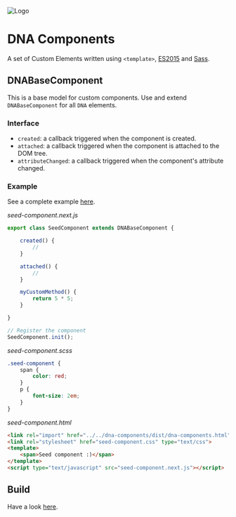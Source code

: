 ![Logo](https://gitlab.com/dna-components/dna-design/raw/master/logos/logo-raster-128.png)

# DNA Components

A set of Custom Elements written using `<template>`, [ES2015](https://github.com/lukehoban/es6features) and [Sass](http://sass-lang.com/).

## DNABaseComponent

This is a base model for custom components. Use and extend `DNABaseComponent` for all `DNA` elements.

### Interface
* `created`: a callback triggered when the component is created.
* `attached`: a callback triggered when the component is attached to the DOM tree.
* `attributeChanged`: a callback triggered when the component's attribute changed.

### Example

See a complete example [here](https://gitlab.com/dna-components/dna-seed-component).

*seed-component.next.js*

```js
export class SeedComponent extends DNABaseComponent {

    created() {
        //
    }

    attached() {
        //
    }

    myCustomMethod() {
        return 5 * 5;
    }

}

// Register the component
SeedComponent.init();
```

*seed-component.scss*

```scss
.seed-component {
    span {
        color: red;
    }
    p {
        font-size: 2em;
    }
}

```

*seed-component.html*

```html
<link rel="import" href="../../dna-components/dist/dna-components.html">
<link rel="stylesheet" href="seed-component.css" type="text/css">
<template>
	<span>Seed component :)</span>
</template>
<script type="text/javascript" src="seed-component.next.js"></script>
```

## Build

Have a look [here](https://gitlab.com/dna-components/dna-docs/blob/master/tutorials/build.md).